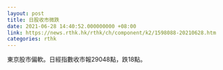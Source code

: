 ```yaml
---
layout: post
title: 日股收市微跌
date: 2021-06-28 14:40:52.000000000 +08:00
link: https://news.rthk.hk/rthk/ch/component/k2/1598088-20210628.htm
categories: rthk
---
```


東京股市偏軟。日經指數收市報29048點，跌18點。
